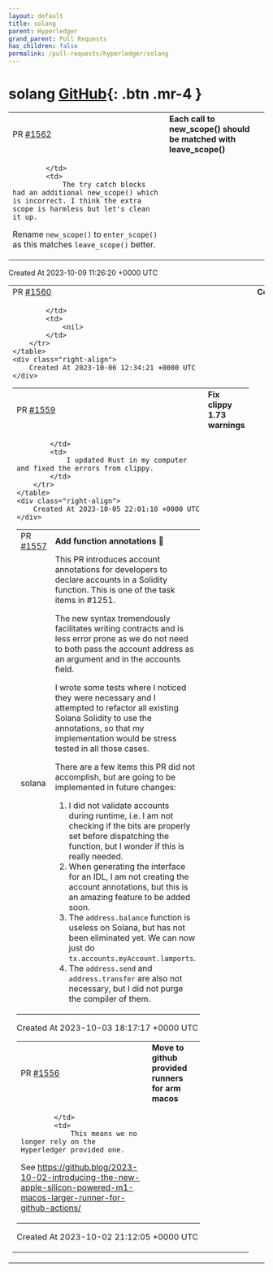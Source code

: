 ```yaml
---
layout: default
title: solang
parent: Hyperledger
grand_parent: Pull Requests
has_children: false
permalink: /pull-requests/hyperledger/solang
---
```


# solang <span class="fs-3 right-align">[GitHub](https://github.com/hyperledger/solang){: .btn .mr-4 }</span>


<div>
    <table>
        <tr>
            <td>
                PR <a href="https://github.com/hyperledger/solang/pull/1562" class=".btn">#1562</a>
            </td>
            <td>
                <b>
                    Each call to new_scope() should be matched with leave_scope()
                </b>
            </td>
        </tr>
        <tr>
            <td>
                
            </td>
            <td>
                The try catch blocks had an additional new_scope() which is incorrect. I think the extra scope is harmless but let's clean it up.

Rename `new_scope()` to `enter_scope()` as this matches `leave_scope()` better.
            </td>
        </tr>
    </table>
    <div class="right-align">
        Created At 2023-10-09 11:26:20 +0000 UTC
    </div>
</div>

<div>
    <table>
        <tr>
            <td>
                PR <a href="https://github.com/hyperledger/solang/pull/1560" class=".btn">#1560</a>
            </td>
            <td>
                <b>
                    Completion
                </b>
            </td>
        </tr>
        <tr>
            <td>
                
            </td>
            <td>
                <nil>
            </td>
        </tr>
    </table>
    <div class="right-align">
        Created At 2023-10-06 12:34:21 +0000 UTC
    </div>
</div>

<div>
    <table>
        <tr>
            <td>
                PR <a href="https://github.com/hyperledger/solang/pull/1559" class=".btn">#1559</a>
            </td>
            <td>
                <b>
                    Fix clippy 1.73 warnings
                </b>
            </td>
        </tr>
        <tr>
            <td>
                
            </td>
            <td>
                I updated Rust in my computer and fixed the errors from clippy.
            </td>
        </tr>
    </table>
    <div class="right-align">
        Created At 2023-10-05 22:01:10 +0000 UTC
    </div>
</div>

<div>
    <table>
        <tr>
            <td>
                PR <a href="https://github.com/hyperledger/solang/pull/1557" class=".btn">#1557</a>
            </td>
            <td>
                <b>
                    Add function annotations 🚀
                </b>
            </td>
        </tr>
        <tr>
            <td>
                <span class="chip">solana</span>
            </td>
            <td>
                This PR introduces account annotations for developers to declare accounts in a Solidity function. This is one of the task items in #1251.

The new syntax tremendously facilitates writing contracts and is less error prone as we do not need to both pass the account address as an argument and in the accounts field.

I wrote some tests where I noticed they were necessary and I attempted to refactor all existing Solana Solidity to use the annotations, so that my implementation would be stress tested in all those cases.

There are a few items this PR did not accomplish, but are going to be implemented in future changes:

1. I did not validate accounts during runtime, i.e. I am not checking if the bits are properly set before dispatching the function, but I wonder if this is really needed.
2. When generating the interface for an IDL, I am not creating the account annotations, but this is an amazing feature to be added soon.
3. The `address.balance` function is useless on Solana, but has not been eliminated yet. We can now just do `tx.accounts.myAccount.lamports`.
4. The `address.send` and `address.transfer` are also not necessary, but I did not purge the compiler of them.
            </td>
        </tr>
    </table>
    <div class="right-align">
        Created At 2023-10-03 18:17:17 +0000 UTC
    </div>
</div>

<div>
    <table>
        <tr>
            <td>
                PR <a href="https://github.com/hyperledger/solang/pull/1556" class=".btn">#1556</a>
            </td>
            <td>
                <b>
                    Move to github provided runners for arm macos
                </b>
            </td>
        </tr>
        <tr>
            <td>
                
            </td>
            <td>
                This means we no longer rely on the Hyperledger provided one.

See https://github.blog/2023-10-02-introducing-the-new-apple-silicon-powered-m1-macos-larger-runner-for-github-actions/
            </td>
        </tr>
    </table>
    <div class="right-align">
        Created At 2023-10-02 21:12:05 +0000 UTC
    </div>
</div>


